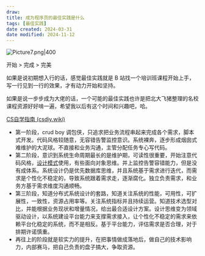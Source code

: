 ```yaml
---
draw:
title: 成为程序员的最佳实践是什么
tags: [最佳实践]
date created: 2024-03-31
date modified: 2024-11-12
---
```


![Picture7.png|400](https://imagehosting4picgo.oss-cn-beijing.aliyuncs.com/imagehosting/Picture7.png?x-oss-process=image/resize,l_400)

开始 > 完成 > 完美

<!-- more -->

如果是说初期想入行的话，感觉最佳实践就是 B 站找一个培训班课程开始上手，写一行见到一行的效果，才有动力开始和坚持。

如果是说一步步成为大佬的话，一个可能的最佳实践也许是把北大飞猪整理的名校课程资源好好啃一遍，希望我以后有这个时间和兴趣吧，哈。

[CS自学指南 (csdiy.wiki)](https://csdiy.wiki/)

- 第一阶段，crud boy 调包侠，只追求把业务流程串起来完成各个需求，脚本式开发。代码风格较随意，无容错告警监控意识。系统裸奔，逐步形成烟囱式难维护的大泥球。不直接和业务沟通，主管分配任务专心写代码。
- 第二阶段，意识到系统生命周期最长的是维护期，可读性很重要，开始注意代码风格，[设计模式](设计模式)使用，有些面向对象思维。并上监控告警容错能力，但是没有成体系。系统设计仍是优先数据库思维，并且系统基于需求进行迭代，而需求是个性化不稳定的，导致系统跟着需求走，逐渐腐化。独立负责需求，和业务方基于需求维度沟通顺畅。
- 第三阶段，知道分布式系统设计的套路，知道关注系统的性能，可用性，可扩展性，一致性，资源占用率等。关注系统指标并且持续运营。知道技术选型对比，并能根据业务现状和增量情况，给出最合适设计方案。设计思维变为领域驱动设计，以系统建设平台能力来支撑需求接入，让个性化不稳定的需求来依赖平台化稳定的系统，而不是相反。基于平台能力，评估需求是否合理，对于排期许诺慎重。
- 再往上的阶段就是软实力的提升，在把事情做成落地后，做自己的技术影响力，内部赛马，把自己负责的盘子搞大，争取资源。

